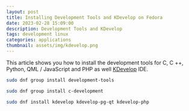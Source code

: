 ```yaml
---
layout: post
title: Installing Development Tools and KDevelop on Fedora
date: 2023-02-28 15:09:00
description: Development Tools and KDevelop
tags: development linux
categories: applications
thumbnail: assets/img/kdevelop.png
---
```


This article shows you how to install the development tools for C, C ++, Python, QML / JavaScript and PHP as well [KDevelop](https://kdevelop.org/) IDE.

```bash
sudo dnf group install development-tools
```

```bash
sudo dnf group install c-development
```

```bash
sudo dnf install kdevelop kdevelop-pg-qt kdevelop-php
```

&nbsp;

<script src="https://giscus.app/client.js"
        data-repo="pratajo/pratajo.github.io"
        data-repo-id="R_kgDONl93Sw"
        data-category="Comments"
        data-category-id="DIC_kwDONl93S84Cl7yv"
        data-mapping="title"
        data-strict="1"
        data-reactions-enabled="1"
        data-emit-metadata="0"
        data-input-position="bottom"
        data-theme="preferred_color_scheme"
        data-lang="en"
        crossorigin="anonymous"
        async>
</script>

